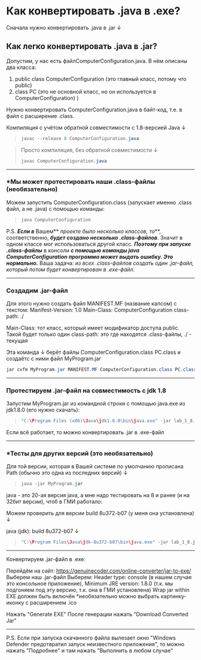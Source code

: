 # Как конвертировать .java в .exe?

Сначала нужно конвертировать .java в .jar ↓

## Как легко конвертировать .java в .jar?

Допустим, у нас есть файлComputerConfiguration.java.
В нём описаны два класса:

1. public class ComputerConfiguration (это главный класс, потому что public)
2. class PC (это не основной класс, но он используется в ComputerConfiguration) )

Нужно конвертировать ComputerConfiguration.java в байт-код, т.е. в файл с расширение .class.

Компиляция с учётом обратной совместимости с 1.8-версией Java ↓

> ```java
> javac --release 8 ComputerConfiguration.java
> ```

> Просто компиляция, без обратной совместимости ↓
>
> ```java
> javac ComputerConfiguration.java 
> ```

---

### *Мы может протестировать наши .class-файлы (необязательно)

Можем запустить ComputerConfiguration.class (запускает именно .class файл, а не .java) с помощью команды:

> ```java
> java ComputerConfiguration
> ```

P.S. ***Если в*** Вашем** *проекте было несколько классов, то***, соответственно, ***будет создано несколько .class-файлов***.
Значит в одном классе мог использоваться другой класс.
***Поэтому при запуске .class-файлы*** в консоли ***с помощью команды java ComputerConfiguration программа может выдать ошибку.
Это нормально.***
Ваша задача: *из всех .class-файлов создать один .jar-файл, который потом будет конвертирован в .exe-файл.*

---

### Создадим .jar-файл

Для этого нужно создать файл MANIFEST.MF (название капсом) с текстом:
Manifest-Version: 1.0
Main-Class: ComputerConfiguration
class-path: ./

Main-Class: тот класс, который имеет модификатор доступа public. Такой будет только один
class-path: это где находятся .class-файлы, ./ - текущая

Эта команда ↓ берёт файлы ComputerConfiguration.class PC.class и создаётс с ними файл MyProgram.jar

```java
jar cvfm MyProgram.jar MANIFEST.MF ComputerConfiguration.class PC.class
```

---

### Протестируем .jar-файл на совместимость с jdk 1.8

Запустим MyProgram.jar из командной строки с помощью java.exe из jdk1.8.0 (его нужно скачать):

> ```java
> "C:\Program Files (x86)\Java\jdk1.8.0\bin\java.exe" -jar lab_1_8.jar
> ```

Если всё работает, то можно конвертировать .jar в .exe-файл

---

### *Тесты для других версий (это необязательно)

Для той версии, которая в Вашей системе по умолчанию прописана Path (обычно это одна из последних версий) ↓

> ```java
> java -jar MyProgram.jar 
> ```

java - это 20-ая версия java, а мне надо тестировать на 8 и ранее (и на 32бит версии), чтоб в ГМИ работало:

Можем проверить для версии build 8u372-b07 (у меня она установлена) ↓

java (jdk): build 8u372-b07 ↓

> ```java
> "C:\Program Files\Java\jdk-8u372-b07\bin\java.exe" -jar lab_1_8.jar
> ```

---

Конвертируем .jar-файл в .exe:

Перейдём на сайт: https://genuinecoder.com/online-converter/jar-to-exe/
Выберем наш .jar-файл
Выберем: Header type: console (в нашем случае это консольное приложение),
Minimum JRE version: 1.8.0 (т.к. мы подгоняем под эту версию, т.к. она в ГМИ установлена)
Wrap jar within EXE  должен быть включён
*необязательно можно выбрать картинку-иконку с расширением .ico

Нажать "Generate EXE"
После генерации нажать "Download Converted Jar"

---

P.S. Если при запуска скачанного файла вылезает окно "Windows Defender предотвратил запуск неизвестного приложения",
то можно нажать "Подробнее" и там нажать "Выполнить в любом случае"
